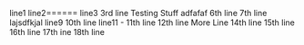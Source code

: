 line1
line2======
line3 3rd line
Testing Stuff
adfafaf
6th line
7th line
lajsdfkjal
line9
10th line
line11 - 11th line
12th line
More Line
14th line
15th line
16th line
17th ine
18th line
